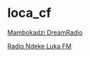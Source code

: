 # loca_cf

[Mambokadzi DreamRadio](https://cast3.asurahosting.com/proxy/dreamradio/stream.mp3?n=16694bc652b2326a17ce)

[Radio Ndeke Luka FM](http://stream.radiondekeluka.org:8001/ndekeluka?n=99785e0a4fdbe21794ef)

